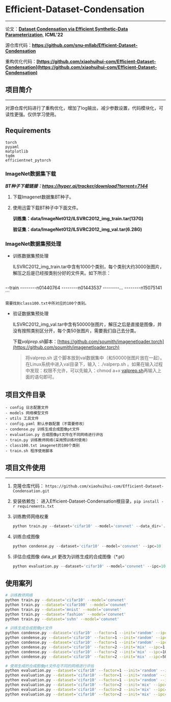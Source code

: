 # Efficient-Dataset-Condensation

------

论文：**[Dataset Condensation via Efficient Synthetic-Data Parameterization](https://arxiv.org/abs/2205.14959)**, **ICML'22** 

源仓库代码：**https://github.com/snu-mllab/Efficient-Dataset-Condensation**

重构优化代码：**[https://github.com/xiaohuihui-com/Efficient-Dataset-Condensation](https://github.com/xiaohuihui-com/Efficient-Dataset-Condensation)**

## 项目简介

------

对源仓库代码进行了重构优化，增加了log输出，减少参数设置，代码模块化，可读性更强。仅供学习使用。

## Requirements

```apl
torch
pyyaml
matplotlib
tqdm
efficientnet_pytorch
```

### ImageNet数据集下载

***BT种子下载链接：https://hyper.ai/tracker/download?torrent=7144***

1. 下载Imagenet数据集BT种子。

2. 使用迅雷下载BT种子中下面文件。

   **训练集：data/ImageNet012/ILSVRC2012_img_train.tar(137G)**

   **验证集：data/ImageNet012/ILSVRC2012_img_val.tar(6.28G)**

### ImageNet数据集预处理

- 训练数据集预处理

  ILSVRC2012_img_train.tar中含有1000个类别，每个类别大约3000张图片，解压之后是已经按类别分好的文件夹。如下所示：

	```apl
--train
--------n01440764
--------n01443537
--------...
--------n15075141
	```
	
	需要找到class100.txt中所对应的100个类别。
	
- 验证数据集预处理

  ILSVRC2012_img_val.tar中含有50000张图片，解压之后是直接是图像，并没有按照类别区分开，每个类50张图片，需要我们自己去分类。

  下载*valprep.sh*脚本：[https://github.com/soumith/imagenetloader.torch](https://github.com/soumith/imagenetloader.torch)

  > 将valprep.sh 这个脚本放到val数据集中（和50000张图片放在一起）。在Linux系统中进入val目录下，输入：./valperp.sh 。如果在输入过程中发现：权限不允许，可以先输入：chmod a+x [valprep.sh](https://link.zhihu.com/?target=http%3A//valprep.sh)再输入上面的语句即可。

## 项目文件目录

```apl
- config 日志配置文件
- models 网络模型文件
- utils 工具文件
- config.yaml 默认参数配置（不需要修改）
- condense.py 训练生成合成图像pt文件
- evaluation.py 合成图像pt文件在不同网络进行评估
- train.py 训练教师网络(采用预训练时使用)
- class100.txt imagenet的100个类别
- train.sh 程序使用脚本

```

## 项目文件使用

-----

1. 克隆仓库代码： `https://github.com/xiaohuihui-com/Efficient-Dataset-Condensation.git`
2. 安装依赖包： 进入Efficient-Dataset-Condensation根目录，`pip install -r requirements.txt`

3. 训练教师网络权重

   ```python
   python train.py --dataset='cifar10' --model='convnet' --data_dir='./data'
   ```

4. 训练合成图像

   ```python
   python condense.py --dataset='cifar10' --model='convnet' --ipc=10
   ```

5. 评估合成图像 data_pt 更改为训练生成的合成图像（*.pt）

   ```python
   python evaluation.py --dataset='cifar10' --model='convnet' --ipc=10 --data_pt='data.pt'
   ```


## 使用案列

```sh
# 训练教师网络
python train.py --dataset='cifar10' --model='convnet' 
python train.py --dataset='cifar100' --model='convnet' 
python train.py --dataset='mnist' --model='convnet' 
python train.py --dataset='fashion' --model='convnet' 
python train.py --dataset='svhn' --model='convnet' 

# 训练生成合成图像pt文件
python condense.py --dataset='cifar10' --factor=1 --init='random' --ipc=1 
python condense.py --dataset='cifar10' --factor=1 --init='random' --ipc=10 
python condense.py --dataset='cifar10' --factor=1 --init='random' --ipc=50 
python condense.py --dataset='cifar10' --factor=2 --init='mix' --ipc=1 
python condense.py --dataset='cifar10' --factor=2 --init='mix' --ipc=10 
python condense.py --dataset='cifar10' --factor=2 --init='mix' --ipc=50 

# 使用生成的合成图像pt文件在不同的网络进行评估
python evaluation.py --dataset='cifar10' --factor=1 --init='random' --ipc=1 --data_pt='origin_data_random_ipc1.pt' 
python evaluation.py --dataset='cifar10' --factor=1 --init='random' --ipc=10 --data_pt='origin_data_random_ipc10.pt' 
python evaluation.py --dataset='cifar10' --factor=1 --init='random' --ipc=50 --data_pt='origin_data_random_ipc50.pt' 
python evaluation.py --dataset='cifar10' --factor=2 --init='mix' --ipc=1 --data_pt='origin_data_ipc1.pt' 
python evaluation.py --dataset='cifar10' --factor=2 --init='mix' --ipc=10 --data_pt='origin_data_ipc10.pt' 
python evaluation.py --dataset='cifar10' --factor=2 --init='mix' --ipc=50 --data_pt='origin_data_ipc50.pt' 
```

